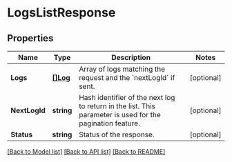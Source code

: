 # LogsListResponse

## Properties

Name | Type | Description | Notes
------------ | ------------- | ------------- | -------------
**Logs** | [**[]Log**](Log.md) | Array of logs matching the request and the &#x60;nextLogId&#x60; if sent. | [optional] 
**NextLogId** | **string** | Hash identifier of the next log to return in the list. This parameter is used for the pagination feature. | [optional] 
**Status** | **string** | Status of the response. | [optional] 

[[Back to Model list]](../README.md#documentation-for-models) [[Back to API list]](../README.md#documentation-for-api-endpoints) [[Back to README]](../README.md)


